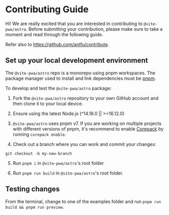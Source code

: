 # Contributing Guide

Hi! We are really excited that you are interested in contributing to `@vite-pwa/astro`. Before submitting your contribution, please make sure to take a moment and read through the following guide.

Refer also to https://github.com/antfu/contribute.
## Set up your local development environment

The `@vite-pwa/astro` repo is a monorepo using pnpm workspaces. The package manager used to install and link dependencies must be [pnpm](https://pnpm.io/).

To develop and test the `@vite-pwa/astro` package:

1. Fork the `@vite-pwa/astro` repository to your own GitHub account and then clone it to your local device.

2. Ensure using the latest Node.js (^14.18.0 || >=16.12.0)

3. `@vite-pwa/astro` uses pnpm v7. If you are working on multiple projects with different versions of pnpm, it's recommend to enable [Corepack](https://github.com/nodejs/corepack) by running `corepack enable`.

4. Check out a branch where you can work and commit your changes:
```shell
git checkout -b my-new-branch
```

5. Run `pnpm i` in `@vite-pwa/astro`'s root folder

6. Run `pnpm run build` in `@vite-pwa/astro`'s root folder.

## Testing changes

From the terminal, change to one of the examples folder and run `pnpm run build && pnpm run preview`.
